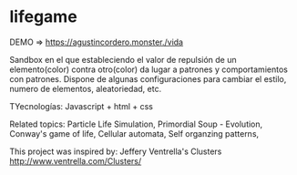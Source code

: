 # lifegame

DEMO => https://agustincordero.monster./vida

Sandbox en el que estableciendo el valor de repulsión de un elemento(color) contra otro(color) da lugar a patrones y comportamientos con patrones.
Dispone de algunas configuraciones para cambiar el estilo, numero de elementos, aleatoriedad, etc.

TYecnologías: Javascript + html + css

Related topics:
Particle Life Simulation,
Primordial Soup - Evolution,
Conway's game of life,
Cellular automata,
Self organzing patterns,

This project was inspired by: Jeffery Ventrella's Clusters http://www.ventrella.com/Clusters/

